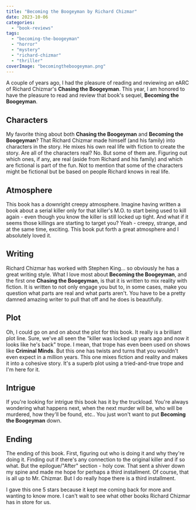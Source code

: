 ```yaml
---
title: "Becoming the Boogeyman by Richard Chizmar"
date: 2023-10-06
categories: 
  - "book-reviews"
tags: 
  - "becoming-the-boogeyman"
  - "horror"
  - "mystery"
  - "richard-chizmar"
  - "thriller"
coverImage: "becomingtheboogeyman.png"
---
```


A couple of years ago, I had the pleasure of reading and reviewing an eARC of Richard Chizmar's **Chasing the Boogeyman**. This year, I am honored to have the pleasure to read and review that book's sequel, **Becoming the Boogeyman**.

## Characters

My favorite thing about both **Chasing the Boogeyman** and **Becoming the Boogeyman**? That Richard Chizmar made himself (and his family) into characters in the story. He mixes his own real life with fiction to create the story. Are all of the characters real? No. But some of them are. Figuring out which ones, if any, are real (aside from Richard and his family) and which are fictional is part of the fun. Not to mention that some of the characters might be fictional but be based on people Richard knows in real life.

## Atmosphere

This book has a downright creepy atmosphere. Imagine having written a book about a serial killer only for that killer's M.O. to start being used to kill again - even though you know the killer is still locked up tight. And what if it seems those killings are starting to target you? Yeah - creepy, strange, and at the same time, exciting. This book put forth a great atmosphere and I absolutely loved it.

## Writing

Richard Chizmar has worked with Stephen King... so obviously he has a great writing style. What l love most about **Becoming the Boogeyman**, and the first one **Chasing the Boogeyman**, is that it is written to mix reality with fiction. It is written to not only engage you but to, in some cases, make you question what parts are real and what parts aren't. You have to be a pretty damned amazing writer to pull that off and he does is beautifully.

## Plot

Oh, I could go on and on about the plot for this book. It really is a brilliant plot line. Sure, we've all seen the "killer was locked up years ago and now it looks like he's back" trope. I mean, that trope has even been used on shows like **Criminal Minds**. But this one has twists and turns that you wouldn't even expect in a million years. This one mixes fiction and reality and makes it into a cohesive story. It's a superb plot using a tried-and-true trope and I'm here for it.

## Intrigue

If you're looking for intrigue this book has it by the truckload. You're always wondering what happens next, when the next murder will be, who will be murdered, how they'll be found, etc.. You just won't want to put **Becoming the Boogeyman** down.

## Ending

The ending of this book. First, figuring out who is doing it and why they're doing it. Finding out if there's any connection to the original killer and if so what. But the epilogue/"After" section - holy cow. That sent a shiver down my spine and made me hope for perhaps a third installment. Of course, that is all up to Mr. Chizmar. But I do really hope there is a third installment.

I gave this one 5 stars because it kept me coming back for more and wanting to know more. I can't wait to see what other books Richard Chizmar has in store for us.
